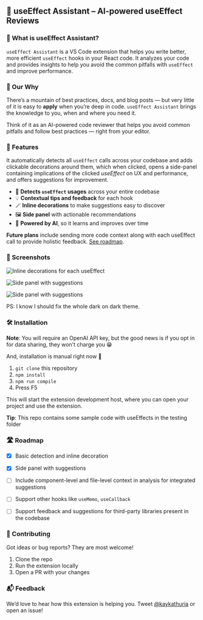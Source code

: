 ## 📘 useEffect Assistant – AI-powered useEffect Reviews


### 🧠 What is useEffect Assistant?

`useEffect Assistant` is a VS Code extension that helps you write better, more efficient `useEffect` hooks in your React code. It analyzes your code and provides insights to help you avoid the common pitfalls with `useEffect` and improve performance.


### 📌 Our Why

There’s a mountain of best practices, docs, and blog posts — but very little of it is easy to **apply** when you’re deep in code. `useEffect Assistant` brings the knowledge to you, when and where you need it.

Think of it as an AI-powered code reviewer that helps you avoid common pitfalls and follow best practices — right from your editor.

### 🚀 Features

It automatically detects all `useEffect` calls across your codebase and adds clickable decorations around them, which when clicked, opens a side-panel containing implications of the clicked _useEffect_ on UX and performance, and offers suggestions for improvement.

- 🎯 **Detects `useEffect` usages** across your entire codebase
- 💡 **Contextual tips and feedback** for each hook
- 🪄 **Inline decorations** to make suggestions easy to discover
- 🖼️ **Side panel** with actionable recommendations
- 🤖 **Powered by AI**, so it learns and improves over time


**Future plans** include sending more code context along with each useEffect call to provide holistic feedback. [See roadmap](https://github.com/intelligent-systems-inc/my-coding-assistant?tab=readme-ov-file#-roadmap).

### 📸 Screenshots

![Inline decorations for each useEffect](https://github.com/intelligent-systems-inc/my-coding-assistant/tree/main/images/annotations.png)

![Side panel with suggestions](https://github.com/intelligent-systems-inc/my-coding-assistant/tree/main/images/suggestions1.png)

![Side panel with suggestions](https://github.com/intelligent-systems-inc/my-coding-assistant/tree/main/images/suggestions2.png)

PS: I know I should fix the whole dark on dark theme.

### 🛠 Installation

**Note**: You will require an OpenAI API key, but the good news is if you opt in for data sharing, they won't charge you 😁

And, installation is manual right now 😬

1. `git clone` this repository
2. `npm install`
3. `npm run compile`
4. Press F5

This will start the extension development host, where you can open your project and use the extension.

**Tip**: This repo contains some sample code with useEffects in the testing folder


### 🛣 Roadmap

- [x] Basic detection and inline decoration
- [x] Side panel with suggestions
- [ ] Include component-level and file-level context in analysis for integrated suggestions
- [ ] Support other hooks like `useMemo`, `useCallback`
- [ ] Support feedback and suggestions for third-party libraries present in the codebase


### 🤝 Contributing

Got ideas or bug reports? They are most welcome!

1. Clone the repo
2. Run the extension locally
3. Open a PR with your changes

### 📬 Feedback

We’d love to hear how this extension is helping you. Tweet [@kaykathuria](https://x.com/kaykathuria) or open an issue!
